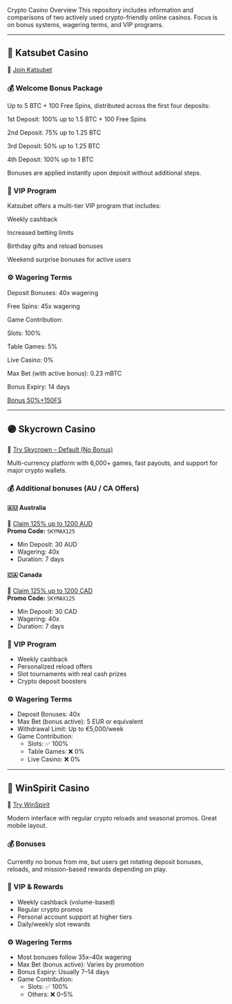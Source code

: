 Crypto Casino Overview
This repository includes information and comparisons of two actively used crypto-friendly online casinos. Focus is on bonus systems, wagering terms, and VIP programs.

---

## 🎰 Katsubet Casino
🔗 [Join Katsubet](https://katsubet.partners/pd2a32405)
### 💰 Welcome Bonus Package
Up to 5 BTC + 100 Free Spins, distributed across the first four deposits:

1st Deposit: 100% up to 1.5 BTC + 100 Free Spins

2nd Deposit: 75% up to 1.25 BTC

3rd Deposit: 50% up to 1.25 BTC

4th Deposit: 100% up to 1 BTC

Bonuses are applied instantly upon deposit without additional steps.

### 💎 VIP Program
Katsubet offers a multi-tier VIP program that includes:

Weekly cashback

Increased betting limits

Birthday gifts and reload bonuses

Weekend surprise bonuses for active users

### ⚙️ Wagering Terms
Deposit Bonuses: 40x wagering

Free Spins: 45x wagering

Game Contribution:

Slots: 100%

Table Games: 5%

Live Casino: 0%

Max Bet (with active bonus): 0.23 mBTC

Bonus Expiry: 14 days

[Bonus 50%+150FS](https://katsubet.partners/p57375a91)

---

## 🟣 Skycrown Casino  
🔗 [Try Skycrown – Default (No Bonus)](https://skycrownlink.com/o87117aa0)

Multi-currency platform with 6,000+ games, fast payouts, and support for major crypto wallets.

### 💰 Additional bonuses (AU / CA Offers)

#### 🇦🇺 Australia  
🔗 [Claim 125% up to 1200 AUD](https://skycrownlink.com/oc5b0cbd8)  
**Promo Code:** `SKYMAX125`  
- Min Deposit: 30 AUD  
- Wagering: 40x  
- Duration: 7 days

#### 🇨🇦 Canada  
🔗 [Claim 125% up to 1200 CAD](https://skycrownlink.com/o57696589)  
**Promo Code:** `SKYMAX125`  
- Min Deposit: 30 CAD  
- Wagering: 40x  
- Duration: 7 days

### 💎 VIP Program  
- Weekly cashback  
- Personalized reload offers  
- Slot tournaments with real cash prizes  
- Crypto deposit boosters

### ⚙️ Wagering Terms  
- Deposit Bonuses: 40x  
- Max Bet (bonus active): 5 EUR or equivalent  
- Withdrawal Limit: Up to €5,000/week  
- Game Contribution:
  - Slots: ✅ 100%  
  - Table Games: ❌ 0%  
  - Live Casino: ❌ 0%

---

## 🔵 WinSpirit Casino  
🔗 [Try WinSpirit](https://winspirit-game.com/click?o=1&a=10131&c=79&link_id=10)

Modern interface with regular crypto reloads and seasonal promos. Great mobile layout.

### 💰 Bonuses  
Currently no bonus from me, but users get rotating deposit bonuses, reloads, and mission-based rewards depending on play.

### 💎 VIP & Rewards  
- Weekly cashback (volume-based)  
- Regular crypto promos  
- Personal account support at higher tiers  
- Daily/weekly slot rewards

### ⚙️ Wagering Terms  
- Most bonuses follow 35x–40x wagering  
- Max Bet (bonus active): Varies by promotion  
- Bonus Expiry: Usually 7–14 days  
- Game Contribution:
  - Slots: ✅ 100%  
  - Others: ❌ 0–5%
